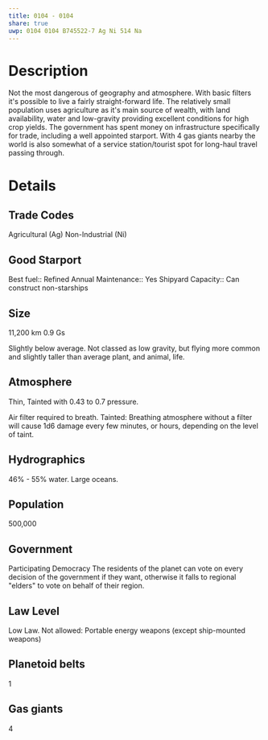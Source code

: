 ```yaml
---
title: 0104 - 0104
share: true
uwp: 0104 0104 B745522-7 Ag Ni 514 Na
---
```


# Description
Not the most dangerous of geography and atmosphere. With basic filters it's possible to live a fairly straight-forward life.
The relatively small population uses agriculture as it's main source of wealth, with land availability, water and low-gravity providing excellent conditions for high crop yields.
The government has spent money on infrastructure specifically for trade, including a well appointed starport. With 4 gas giants nearby the world is also somewhat of a service station/tourist spot for long-haul travel passing through.

# Details
## Trade Codes
Agricultural (Ag)
Non-Industrial (Ni)

## Good Starport
Best fuel:: Refined
Annual Maintenance:: Yes
Shipyard Capacity:: Can construct non-starships

## Size
11,200 km
0.9 Gs

Slightly below average. Not classed as low gravity, but flying more common and slightly taller than average plant, and animal, life.

## Atmosphere
Thin, Tainted with 0.43 to 0.7 pressure.

Air filter required to breath.
Tainted: Breathing atmosphere without a filter will cause 1d6 damage every few minutes, or hours, depending on the level of taint.

## Hydrographics
46% - 55% water. Large oceans.

## Population
500,000

## Government
Participating Democracy
The residents of the planet can vote on every decision of the government if they want, otherwise it falls to regional "elders" to vote on behalf of their region.

## Law Level
Low Law.
Not allowed: Portable energy weapons (except ship-mounted weapons)

## Planetoid belts
1

## Gas giants
4
